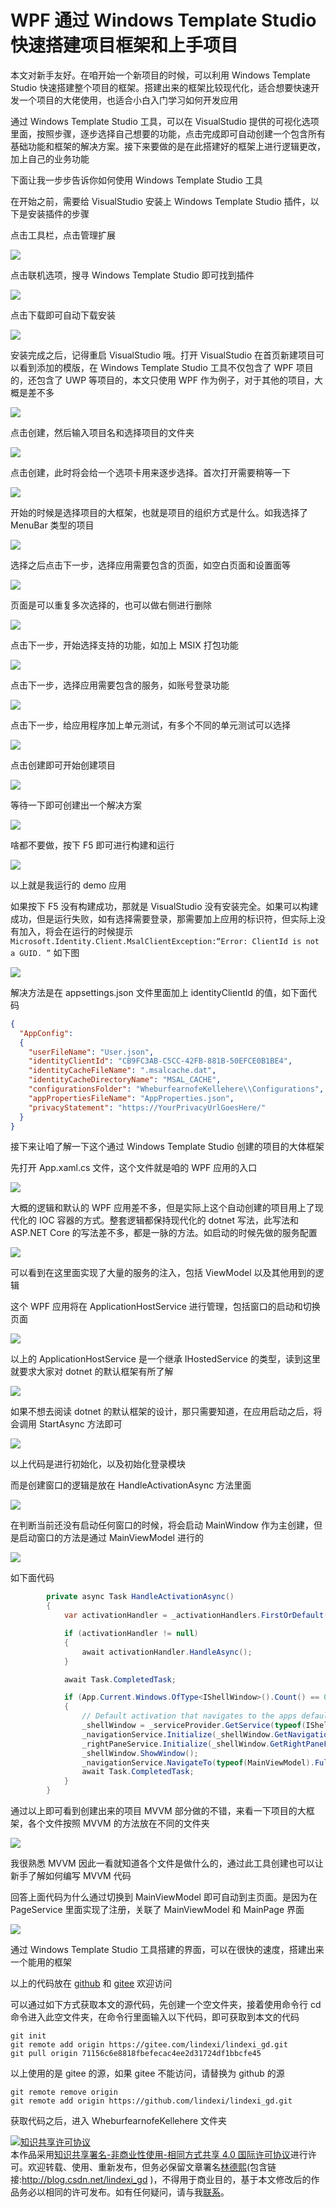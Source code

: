 # WPF 通过 Windows Template Studio 快速搭建项目框架和上手项目

本文对新手友好。在咱开始一个新项目的时候，可以利用 Windows Template Studio 快速搭建整个项目的框架。搭建出来的框架比较现代化，适合想要快速开发一个项目的大佬使用，也适合小白入门学习如何开发应用

<!--more-->
<!-- CreateTime:2021/8/5 19:56:09 -->


<!-- 发布 -->

通过 Windows Template Studio 工具，可以在 VisualStudio 提供的可视化选项里面，按照步骤，逐步选择自己想要的功能，点击完成即可自动创建一个包含所有基础功能和框架的解决方案。接下来要做的是在此搭建好的框架上进行逻辑更改，加上自己的业务功能

下面让我一步步告诉你如何使用 Windows Template Studio 工具

在开始之前，需要给 VisualStudio 安装上 Windows Template Studio 插件，以下是安装插件的步骤

点击工具栏，点击管理扩展

<!-- ![](image/WPF 通过 Windows Template Studio 快速搭建项目框架和上手项目/WPF 通过 Windows Template Studio 快速搭建项目框架和上手项目0.png) -->

![](http://cdn.lindexi.site/lindexi%2F202185195956044.jpg)

点击联机选项，搜寻 Windows Template Studio 即可找到插件

<!-- ![](image/WPF 通过 Windows Template Studio 快速搭建项目框架和上手项目/WPF 通过 Windows Template Studio 快速搭建项目框架和上手项目1.png) -->

![](http://cdn.lindexi.site/lindexi%2F2021851959283479.jpg)

点击下载即可自动下载安装

<!-- ![](image/WPF 通过 Windows Template Studio 快速搭建项目框架和上手项目/WPF 通过 Windows Template Studio 快速搭建项目框架和上手项目2.png) -->

![](http://cdn.lindexi.site/lindexi%2F20218520095436.jpg)

安装完成之后，记得重启 VisualStudio 哦。打开 VisualStudio 在首页新建项目可以看到添加的模版，在 Windows Template Studio 工具不仅包含了 WPF 项目的，还包含了 UWP 等项目的，本文只使用 WPF 作为例子，对于其他的项目，大概是差不多

<!-- ![](image/WPF 通过 Windows Template Studio 快速搭建项目框架和上手项目/WPF 通过 Windows Template Studio 快速搭建项目框架和上手项目3.png) -->

![](http://cdn.lindexi.site/lindexi%2F202185201236721.jpg)

点击创建，然后输入项目名和选择项目的文件夹

<!-- ![](image/WPF 通过 Windows Template Studio 快速搭建项目框架和上手项目/WPF 通过 Windows Template Studio 快速搭建项目框架和上手项目4.png) -->

![](http://cdn.lindexi.site/lindexi%2F202185201475022.jpg)


点击创建，此时将会给一个选项卡用来逐步选择。首次打开需要稍等一下

<!-- ![](image/WPF 通过 Windows Template Studio 快速搭建项目框架和上手项目/WPF 通过 Windows Template Studio 快速搭建项目框架和上手项目5.png) -->

![](http://cdn.lindexi.site/lindexi%2F202185202171396.jpg)

开始的时候是选择项目的大框架，也就是项目的组织方式是什么。如我选择了 MenuBar 类型的项目

<!-- ![](image/WPF 通过 Windows Template Studio 快速搭建项目框架和上手项目/WPF 通过 Windows Template Studio 快速搭建项目框架和上手项目6.png) -->

![](http://cdn.lindexi.site/lindexi%2F202185202475636.jpg)

选择之后点击下一步，选择应用需要包含的页面，如空白页面和设置面等

<!-- ![](image/WPF 通过 Windows Template Studio 快速搭建项目框架和上手项目/WPF 通过 Windows Template Studio 快速搭建项目框架和上手项目7.png) -->

![](http://cdn.lindexi.site/lindexi%2F202185203297503.jpg)

页面是可以重复多次选择的，也可以做右侧进行删除

<!-- ![](image/WPF 通过 Windows Template Studio 快速搭建项目框架和上手项目/WPF 通过 Windows Template Studio 快速搭建项目框架和上手项目8.png) -->

![](http://cdn.lindexi.site/lindexi%2F202185203563332.jpg)

点击下一步，开始选择支持的功能，如加上 MSIX 打包功能

<!-- ![](image/WPF 通过 Windows Template Studio 快速搭建项目框架和上手项目/WPF 通过 Windows Template Studio 快速搭建项目框架和上手项目9.png) -->

![](http://cdn.lindexi.site/lindexi%2F202185204238428.jpg)

点击下一步，选择应用需要包含的服务，如账号登录功能

<!-- ![](image/WPF 通过 Windows Template Studio 快速搭建项目框架和上手项目/WPF 通过 Windows Template Studio 快速搭建项目框架和上手项目10.png) -->

![](http://cdn.lindexi.site/lindexi%2F202185204469633.jpg)

点击下一步，给应用程序加上单元测试，有多个不同的单元测试可以选择

<!-- ![](image/WPF 通过 Windows Template Studio 快速搭建项目框架和上手项目/WPF 通过 Windows Template Studio 快速搭建项目框架和上手项目11.png) -->

![](http://cdn.lindexi.site/lindexi%2F20218520592447.jpg)

点击创建即可开始创建项目

<!-- ![](image/WPF 通过 Windows Template Studio 快速搭建项目框架和上手项目/WPF 通过 Windows Template Studio 快速搭建项目框架和上手项目12.png) -->

![](http://cdn.lindexi.site/lindexi%2F20218520530479.jpg)

等待一下即可创建出一个解决方案

<!-- ![](image/WPF 通过 Windows Template Studio 快速搭建项目框架和上手项目/WPF 通过 Windows Template Studio 快速搭建项目框架和上手项目13.png) -->

![](http://cdn.lindexi.site/lindexi%2F202185205498286.jpg)

啥都不要做，按下 F5 即可进行构建和运行

<!-- ![](image/WPF 通过 Windows Template Studio 快速搭建项目框架和上手项目/WPF 通过 Windows Template Studio 快速搭建项目框架和上手项目14.png) -->

![](http://cdn.lindexi.site/lindexi%2F202185206146422.jpg)

以上就是我运行的 demo 应用

如果按下 F5 没有构建成功，那就是 VisualStudio 没有安装完全。如果可以构建成功，但是运行失败，如有选择需要登录，那需要加上应用的标识符，但实际上没有加入，将会在运行的时候提示 `Microsoft.Identity.Client.MsalClientException:“Error: ClientId is not a GUID. ”` 如下图


<!-- ![](image/WPF 通过 Windows Template Studio 快速搭建项目框架和上手项目/WPF 通过 Windows Template Studio 快速搭建项目框架和上手项目15.png) -->

![](http://cdn.lindexi.site/lindexi%2F202185207331059.jpg)

解决方法是在 appsettings.json 文件里面加上 identityClientId 的值，如下面代码

```json
{
  "AppConfig": 
  {
    "userFileName": "User.json",
    "identityClientId": "CB9FC3AB-C5CC-42FB-881B-50EFCE0B1BE4",
    "identityCacheFileName": ".msalcache.dat",
    "identityCacheDirectoryName": "MSAL_CACHE",
    "configurationsFolder": "WheburfearnofeKellehere\\Configurations",
    "appPropertiesFileName": "AppProperties.json",
    "privacyStatement": "https://YourPrivacyUrlGoesHere/"
  }
}
```

接下来让咱了解一下这个通过 Windows Template Studio 创建的项目的大体框架

先打开 App.xaml.cs 文件，这个文件就是咱的 WPF 应用的入口

<!-- ![](image/WPF 通过 Windows Template Studio 快速搭建项目框架和上手项目/WPF 通过 Windows Template Studio 快速搭建项目框架和上手项目16.png) -->

![](http://cdn.lindexi.site/lindexi%2F20218520904523.jpg)

大概的逻辑和默认的 WPF 应用差不多，但是实际上这个自动创建的项目用上了现代化的 IOC 容器的方式。整套逻辑都保持现代化的 dotnet 写法，此写法和 ASP.NET Core 的写法差不多，都是一脉的方法。如启动的时候先做的服务配置

<!-- ![](image/WPF 通过 Windows Template Studio 快速搭建项目框架和上手项目/WPF 通过 Windows Template Studio 快速搭建项目框架和上手项目17.png) -->

![](http://cdn.lindexi.site/lindexi%2F2021852010329569.jpg)

可以看到在这里面实现了大量的服务的注入，包括 ViewModel 以及其他用到的逻辑

这个 WPF 应用将在 ApplicationHostService 进行管理，包括窗口的启动和切换页面

<!-- ![](image/WPF 通过 Windows Template Studio 快速搭建项目框架和上手项目/WPF 通过 Windows Template Studio 快速搭建项目框架和上手项目18.png) -->

![](http://cdn.lindexi.site/lindexi%2F202185201133971.jpg)


以上的 ApplicationHostService 是一个继承 IHostedService 的类型，读到这里就要求大家对 dotnet 的默认框架有所了解

<!-- ![](image/WPF 通过 Windows Template Studio 快速搭建项目框架和上手项目/WPF 通过 Windows Template Studio 快速搭建项目框架和上手项目19.png) -->

![](http://cdn.lindexi.site/lindexi%2F2021852012161084.jpg)

如果不想去阅读 dotnet 的默认框架的设计，那只需要知道，在应用启动之后，将会调用 StartAsync 方法即可

<!-- ![](image/WPF 通过 Windows Template Studio 快速搭建项目框架和上手项目/WPF 通过 Windows Template Studio 快速搭建项目框架和上手项目20.png) -->

![](http://cdn.lindexi.site/lindexi%2F2021852012525579.jpg)

以上代码是进行初始化，以及初始化登录模块

而是创建窗口的逻辑是放在 HandleActivationAsync 方法里面

<!-- ![](image/WPF 通过 Windows Template Studio 快速搭建项目框架和上手项目/WPF 通过 Windows Template Studio 快速搭建项目框架和上手项目21.png) -->

![](http://cdn.lindexi.site/lindexi%2F2021852013264333.jpg)

在判断当前还没有启动任何窗口的时候，将会启动 MainWindow 作为主创建，但是启动窗口的方法是通过 MainViewModel 进行的

<!-- ![](image/WPF 通过 Windows Template Studio 快速搭建项目框架和上手项目/WPF 通过 Windows Template Studio 快速搭建项目框架和上手项目22.png) -->

![](http://cdn.lindexi.site/lindexi%2F2021852014203003.jpg)


如下面代码

```csharp
        private async Task HandleActivationAsync()
        {
            var activationHandler = _activationHandlers.FirstOrDefault(h => h.CanHandle());

            if (activationHandler != null)
            {
                await activationHandler.HandleAsync();
            }

            await Task.CompletedTask;

            if (App.Current.Windows.OfType<IShellWindow>().Count() == 0)
            {
                // Default activation that navigates to the apps default page
                _shellWindow = _serviceProvider.GetService(typeof(IShellWindow)) as IShellWindow;
                _navigationService.Initialize(_shellWindow.GetNavigationFrame());
                _rightPaneService.Initialize(_shellWindow.GetRightPaneFrame(), _shellWindow.GetSplitView());
                _shellWindow.ShowWindow();
                _navigationService.NavigateTo(typeof(MainViewModel).FullName);
                await Task.CompletedTask;
            }
        }
```

通过以上即可看到创建出来的项目 MVVM 部分做的不错，来看一下项目的大框架，各个文件按照 MVVM 的方法放在不同的文件夹

<!-- ![](image/WPF 通过 Windows Template Studio 快速搭建项目框架和上手项目/WPF 通过 Windows Template Studio 快速搭建项目框架和上手项目23.png) -->

![](http://cdn.lindexi.site/lindexi%2F202185201514462.jpg)

我很熟悉 MVVM 因此一看就知道各个文件是做什么的，通过此工具创建也可以让新手了解如何编写 MVVM 代码

回答上面代码为什么通过切换到 MainViewModel 即可自动到主页面。是因为在 PageService 里面实现了注册，关联了 MainViewModel 和 MainPage 界面

<!-- ![](image/WPF 通过 Windows Template Studio 快速搭建项目框架和上手项目/WPF 通过 Windows Template Studio 快速搭建项目框架和上手项目24.png) -->

![](http://cdn.lindexi.site/lindexi%2F2021852016447323.jpg)

通过 Windows Template Studio 工具搭建的界面，可以在很快的速度，搭建出来一个能用的框架

以上的代码放在 [github](https://github.com/lindexi/lindexi_gd/tree/71156c6e8818fbefecac4ee2d31724df1bbcfe45/WheburfearnofeKellehere) 和 [gitee](https://gitee.com/lindexi/lindexi_gd/tree/71156c6e8818fbefecac4ee2d31724df1bbcfe45/WheburfearnofeKellehere) 欢迎访问

可以通过如下方式获取本文的源代码，先创建一个空文件夹，接着使用命令行 cd 命令进入此空文件夹，在命令行里面输入以下代码，即可获取到本文的代码

```
git init
git remote add origin https://gitee.com/lindexi/lindexi_gd.git
git pull origin 71156c6e8818fbefecac4ee2d31724df1bbcfe45
```

以上使用的是 gitee 的源，如果 gitee 不能访问，请替换为 github 的源

```
git remote remove origin
git remote add origin https://github.com/lindexi/lindexi_gd.git
```

获取代码之后，进入 WheburfearnofeKellehere 文件夹

<a rel="license" href="http://creativecommons.org/licenses/by-nc-sa/4.0/"><img alt="知识共享许可协议" style="border-width:0" src="https://licensebuttons.net/l/by-nc-sa/4.0/88x31.png" /></a><br />本作品采用<a rel="license" href="http://creativecommons.org/licenses/by-nc-sa/4.0/">知识共享署名-非商业性使用-相同方式共享 4.0 国际许可协议</a>进行许可。欢迎转载、使用、重新发布，但务必保留文章署名[林德熙](http://blog.csdn.net/lindexi_gd)(包含链接:http://blog.csdn.net/lindexi_gd )，不得用于商业目的，基于本文修改后的作品务必以相同的许可发布。如有任何疑问，请与我[联系](mailto:lindexi_gd@163.com)。
